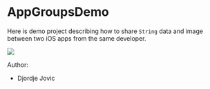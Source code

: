 # AppGroupsDemo

Here is demo project describing how to share `String` data and image between two iOS apps from the same developer.

![](demo.gif)  

Author:
- Djordje Jovic  
